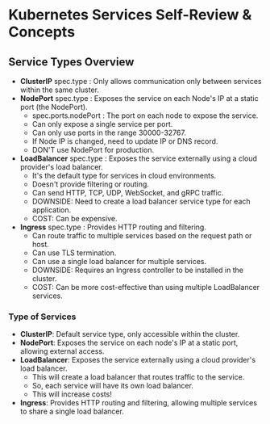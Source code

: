 # Kubernetes Services Self-Review & Concepts

## Service Types Overview

- **ClusterIP** spec.type : Only allows communication only between services within the same cluster.
- **NodePort** spec.type : Exposes the service on each Node's IP at a static port (the NodePort).
  - spec.ports.nodePort : The port on each node to expose the service.
  - Can only expose a single service per port.
  - Can only use ports in the range 30000-32767.
  - If Node IP is changed, need to update IP or DNS record.
  - DON'T use NodePort for production.
- **LoadBalancer** spec.type : Exposes the service externally using a cloud provider's load balancer.
  - It's the default type for services in cloud environments.
  - Doesn't provide filtering or routing.
  - Can send HTTP, TCP, UDP, WebSocket, and gRPC traffic.
  - DOWNSIDE: Need to create a load balancer service type for each application.
  - COST: Can be expensive.
- **Ingress** spec.type : Provides HTTP routing and filtering.
  - Can route traffic to multiple services based on the request path or host.
  - Can use TLS termination.
  - Can use a single load balancer for multiple services.
  - DOWNSIDE: Requires an Ingress controller to be installed in the cluster.
  - COST: Can be more cost-effective than using multiple LoadBalancer services.

### Type of Services

- **ClusterIP**: Default service type, only accessible within the cluster.
- **NodePort**: Exposes the service on each node's IP at a static port, allowing external access.
- **LoadBalancer**: Exposes the service externally using a cloud provider's load balancer.
  - This will create a load balancer that routes traffic to the service.
  - So, each service will have its own load balancer.
  - This will increase costs!
- **Ingress**: Provides HTTP routing and filtering, allowing multiple services to share a single load balancer.